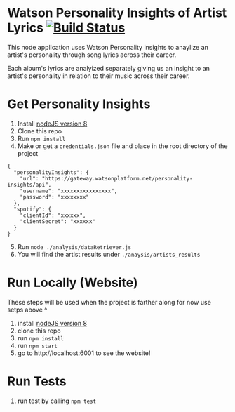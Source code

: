 
# Watson Personality Insights of Artist Lyrics [![Build Status](https://travis-ci.org/lukeraus/watson-artist-lyrics-analysis.svg?branch=master)](https://travis-ci.org/lukeraus/watson-artist-lyrics-analysis)
This node application uses Watson Personality insights to anaylize an artist's personality through song lyrics across their career.

Each album's lyrics are analyized separately giving us an insight to an artist's personality in relation to their music across their career. 


# Get Personality Insights
1. Install [nodeJS version 8](https://nodejs.org/en/) 
2. Clone this repo
3. Run `npm install`
4. Make or get a `credentials.json` file and place in the root directory of the project
```
{
  "personalityInsights": {
    "url": "https://gateway.watsonplatform.net/personality-insights/api",
    "username": "xxxxxxxxxxxxxxxx",
    "password": "xxxxxxxx"
  },
  "spotify": {
    "clientId": "xxxxxx",
    "clientSecret": "xxxxxx"
  }
}
```
5. Run `node ./analysis/dataRetriever.js`
6. You will find the artist results under `./anaysis/artists_results`

# Run Locally (Website)
These steps will be used when the project is farther along for now use setps above ^
1. install [nodeJS version 8](https://nodejs.org/en/) 
2. clone this repo 
3. run `npm install`
4. run `npm start`
5. go to http://localhost:6001 to see the website!

# Run Tests
1. run test by calling `npm test`